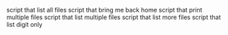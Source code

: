 script that list all files
script that bring me back home
script that print multiple files
script that list multiple files
script that list more files
script that list digit only

